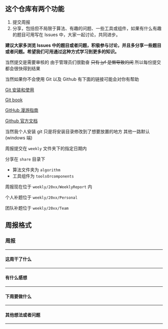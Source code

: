 ## 这个仓库有两个功能
1. 提交周报
2. 分享，包括但不局限于算法、有趣的问题、一些工具或组件，如果有什么有趣的题目可用写在 Issues 中，大家一起讨论，共同进步。

**建议大家多浏览 Issues 中的题目或者问题，积极参与讨论，并且多分享一些题目或者问题。希望我们可用通过这种方式学习到更多的知识。**

当然提交是需要审核的 由于管理员们很勤奋 ~~只有 jyf 是懒导致的闲~~ 所以每份提交都会很快得到结果

当然如果你不会使用 Git 以及 Github 有下面的链接可能会对你有帮助

[Git 安装和使用](https://blog.csdn.net/Small_Yogurt/article/details/104966939)

[Git book](!https://git-scm.com/book/zh/v2)

[GitHub 漫游指南](!https://github.phodal.com/#/)

[Github 官方文档](https://docs.github.com/cn)


当然我个人安装 git 只是将安装目录修改到了想要放置的地方 其他一路默认(windows 端)

周报提交在 `weekly` 文件夹下的指定日期内

分享在 `share` 目录下 
- 算法文件夹为 `algorithm`
- 工具组件为 `toolsOrcomponents`
 

周报现在位于 `weekly/20xx/WeeklyReport` 内

个人补题位于 `weekly/20xx/Personal`

团队补题位于 `weekly/20xx/Team`


## 周报格式
### 周报
----
#### 这周干了什么
----
#### 有什么感想
----
#### 下周要做什么
----
#### 其他想法或者问题
----







